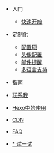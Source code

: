 - 入门
  - [快速开始](quickstart.md)

- 定制化
  - [配置项](configuration.md)
  - [头像配置](avatar.md)
  - [邮件提醒](https://github.com/xCss/Valine/wiki/Valine-%E8%AF%84%E8%AE%BA%E7%B3%BB%E7%BB%9F%E4%B8%AD%E7%9A%84%E9%82%AE%E4%BB%B6%E6%8F%90%E9%86%92%E8%AE%BE%E7%BD%AE)
  - [多语言支持](i18n.md)
- 指南
 - [联系我](contact.md)
 - [Hexo中的使用](hexo.md)
 - [CDN](cdn.md)
 - [FAQ](faq.md)
 - [* 试一试](/try.html ":ignore")
